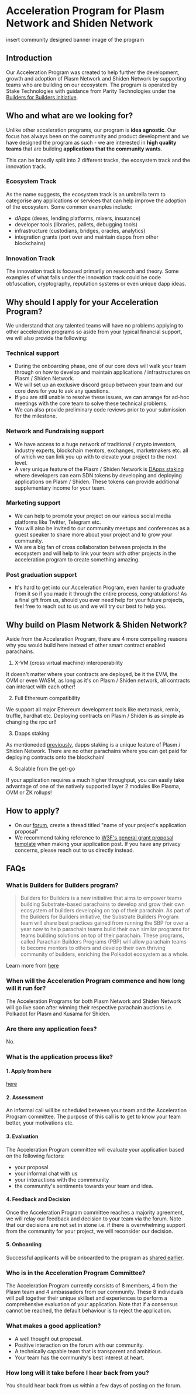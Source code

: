 # Acceleration Program for Plasm Network and Shiden Network

insert community designed banner image of the program

## Introduction

Our Acceleration Program was created to help further the development, growth and adoption of Plasm Network and Shiden Network by supporting teams who are building on our ecosystem. The program is operated by Stake Technologies with guidance from Parity Technologies under the [Builders for Builders initiative](https://www.parity.io/substrate-builders-program-update-builders-for-builders/).

## Who and what are we looking for?

Unlike other acceleration programs, our program is **idea agnostic**. Our focus has always been on the community and product development and we have designed the program as such - we are interested in **high quality teams** that are building **applications that the community wants**.

This can be broadly split into 2 different tracks, the ecosystem track and the innovation track.

### Ecosystem Track

As the name suggests, the ecosystem track is an umbrella term to categorise any applications or services that can help improve the adoption of the ecosystem. Some common examples include:

- dApps (dexes, lending platforms, mixers, insurance)
- developer tools (libraries, pallets, debugging tools)
- infrastructure (custodians, bridges, oracles, analytics)
- integration grants (port over and maintain dapps from other blockchains)

### Innovation Track

The innovation track is focused primarily on research and theory. Some examples of what falls under the innovation track could be code obfuscation, cryptography, reputation systems or even unique dapp ideas.

## Why should I apply for your Acceleration Program?

We understand that any talented teams will have no problems applying to other acceleration programs so aside from your typical financial support, we will also provide the following:

### Technical support

- During the onboarding phase, one of our core devs will walk your team through on how to develop and maintain applications / infrastructures on Plasm / Shiden Network.
- We will set up an exclusive discord group between your team and our core devs for you to ask any questions.
- If you are still unable to resolve these issues, we can arrange for ad-hoc meetings with the core team to solve these technical problems.
- We can also provide preliminary code reviews prior to your submission for the milestone.

### Network and Fundraising support

- We have access to a huge network of traditional / crypto investors, industry experts, blockchain mentors, exchanges, marketmakers etc. all of which we can link you up with to elevate your project to the next level.
- A very unique feature of the Plasm / Shiden Network is [DApps staking](https://docs.plasmnet.io/build/dapps-reward) where developers can earn SDN tokens by developing and deploying applications on Plasm / Shiden. These tokens can provide additional supplementary income for your team.

### Marketing support

- We can help to promote your project on our various social media platforms like Twitter, Telegram etc.
- You will also be invited to our community meetups and conferences as a guest speaker to share more about your project and to grow your community.
- We are a big fan of cross collaboration between projects in the ecosystem and will help to link your team with other projects in the acceleration program to create something amazing.

### Post graduation support

- It's hard to get into our Acceleration Program, even harder to graduate from it so if you made it through the entire process, congratulations! As a final gift from us, should you ever need help for your future projects, feel free to reach out to us and we will try our best to help you.

## Why build on Plasm Network & Shiden Network?

Aside from the Acceleration Program, there are 4 more compelling reasons why you would build here instead of other smart contract enabled parachains.

1. X-VM (cross virtual machine) interoperability

It doesn't matter where your contracts are deployed, be it the EVM, the OVM or even WASM, as long as it's on Plasm / Shiden network, all contracts can interact with each other!

2. Full Ethereum compatibility

We support all major Ethereum development tools like metamask, remix, truffle, hardhat etc. Deploying contracts on Plasm / Shiden is as simple as changing the rpc url!

3. Dapps staking

As mentioneded [previously](#network-and-fundraising-support), dapps staking is a unique feature of Plasm / Shiden Network. There are no other parachains where you can get paid for deploying contracts onto the blockchain!

4. Scalable from the get-go

If your application requires a much higher throughput, you can easily take advantage of one of the natively supported layer 2 modules like Plasma, OVM or ZK rollups!

## How to apply?

- On our [forum](https://forum.plasmnet.io/c/acceleration-program/14), create a thread titled "name of your project's application proposal"
- We recommend taking reference to [W3F's general grant proposal template](https://github.com/w3f/General-Grants-Program/blob/master/grants/grant_application_template.md) when making your application post. If you have any privacy concerns, please reach out to us directly instead.

## FAQs

### What is Builders for Builders program?

> Builders for Builders is a new initiative that aims to empower teams building Substrate-based parachains to develop and grow their own ecosystem of builders developing on top of their parachain. As part of the Builders for Builders initiative, the Substrate Builders Program team will share best practices gained from running the SBP for over a year now to help parachain teams build their own similar programs for teams building solutions on top of their parachain. These programs, called Parachain Builders Programs (PBP) will allow parachain teams to become mentors to others and develop their own thriving community of builders, enriching the Polkadot ecosystem as a whole.

Learn more from [here](https://www.parity.io/substrate-builders-program-update-builders-for-builders/)

### When will the Acceleration Program commence and how long will it run for?

The Acceleration Programs for both Plasm Network and Shiden Network will go live soon after winning their respective parachain auctions i.e. Polkadot for Plasm and Kusama for Shiden.

### Are there any application fees?

No.

### What is the application process like?

#### 1. Apply from here

[here](#how-to-apply)

#### 2. Assessment

An informal call will be scheduled between your team and the Acceleration Program committee. The purpose of this call is to get to know your team better, your motivations etc.

#### 3. Evaluation

The Acceleration Program committee will evaluate your application based on the following factors:

- your proposal
- your informal chat with us
- your interactions with the commmunity
- the community's sentiments towards your team and idea.

#### 4. Feedback and Decision

Once the Acceleration Program committee reaches a majority agreement, we will relay our feedback and decision to your team via the forum. Note that our decisions are not set in stone i.e. if there is overwhelming support from the community for your project, we will reconsider our decision.

#### 5. Onboarding

Successful applicants will be onboarded to the program as [shared earlier](#technical-support).

### Who is in the Acceleration Program Committee?

The Acceleration Program currently consists of 8 members, 4 from the Plasm team and 4 ambassadors from our community. These 8 individuals will pull together their unique skillset and experiences to perform a comprehensive evaluation of your application. Note that if a consensus cannot be reached, the default behaviour is to reject the application.

### What makes a good application?

- A well thought out proposal.
- Positive interaction on the forum with our community.
- A technically capable team that is transparent and ambitious.
- Your team has the community's best interest at heart.

### How long will it take before I hear back from you?

You should hear back from us within a few days of posting on the forum.
